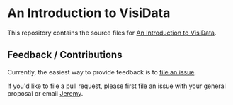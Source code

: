 # An Introduction to VisiData

This repository contains the source files for [An Introduction to VisiData](https://jsvine.github.io/intro-to-visidata/).

## Feedback / Contributions

Currently, the easiest way to provide feedback is to [file an issue](https://github.com/jsvine/intro-to-visidata/issues).

If you'd like to file a pull request, please first file an issue with your general proposal or email [Jeremy](https://www.jsvine.com/).
